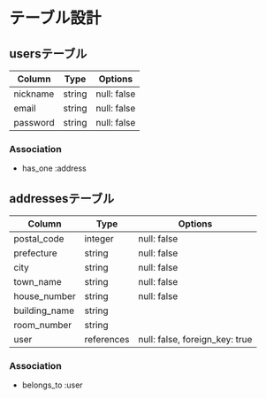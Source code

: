 # テーブル設計

## usersテーブル

| Column   | Type   | Options     |
| -------- | ------ | ----------- |
| nickname | string | null: false |
| email    | string | null: false |
| password | string | null: false |

### Association

- has_one :address

## addressesテーブル

| Column        | Type       | Options                        |
| ------------- | ---------- | ------------------------------ |
| postal_code   | integer    | null: false                    |
| prefecture    | string     | null: false                    |
| city          | string     | null: false                    |
| town_name     | string     | null: false                    |
| house_number  | string     | null: false                    |
| building_name | string     |                                |
| room_number   | string     |                                |
| user          | references | null: false, foreign_key: true |

### Association

- belongs_to :user